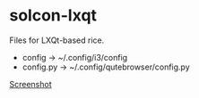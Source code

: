 # solcon-lxqt
Files for LXQt-based rice.

- config -> ~/.config/i3/config
- config.py -> ~/.config/qutebrowser/config.py

[Screenshot](https://raw.githubusercontent.com/marlonn/solcon-lxqt/master/2018-10-22-122528_1920x1200_scrot.png)
